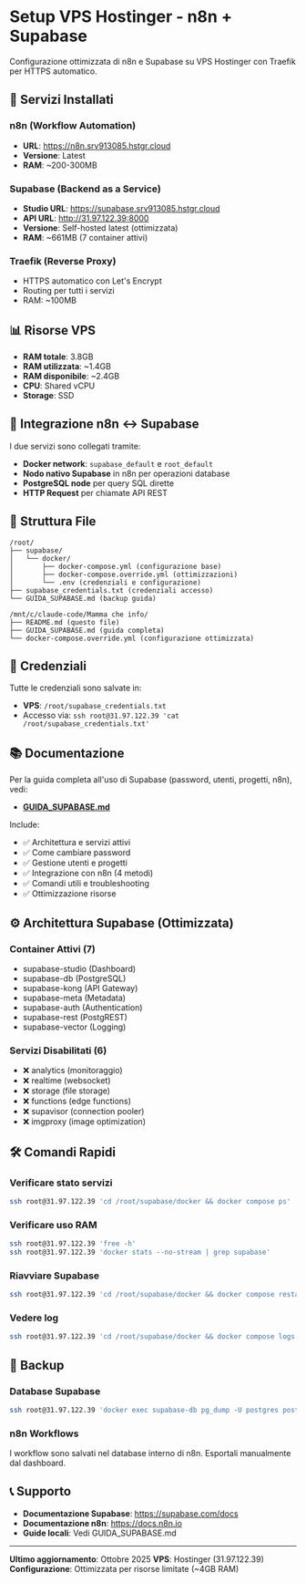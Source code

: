 # Setup VPS Hostinger - n8n + Supabase

Configurazione ottimizzata di n8n e Supabase su VPS Hostinger con Traefik per HTTPS automatico.

## 🚀 Servizi Installati

### n8n (Workflow Automation)
- **URL**: https://n8n.srv913085.hstgr.cloud
- **Versione**: Latest
- **RAM**: ~200-300MB

### Supabase (Backend as a Service)
- **Studio URL**: https://supabase.srv913085.hstgr.cloud
- **API URL**: http://31.97.122.39:8000
- **Versione**: Self-hosted latest (ottimizzata)
- **RAM**: ~661MB (7 container attivi)

### Traefik (Reverse Proxy)
- HTTPS automatico con Let's Encrypt
- Routing per tutti i servizi
- RAM: ~100MB

## 📊 Risorse VPS

- **RAM totale**: 3.8GB
- **RAM utilizzata**: ~1.4GB
- **RAM disponibile**: ~2.4GB
- **CPU**: Shared vCPU
- **Storage**: SSD

## 🔗 Integrazione n8n ↔ Supabase

I due servizi sono collegati tramite:
- **Docker network**: `supabase_default` e `root_default`
- **Nodo nativo Supabase** in n8n per operazioni database
- **PostgreSQL node** per query SQL dirette
- **HTTP Request** per chiamate API REST

## 📁 Struttura File

```
/root/
├── supabase/
│   └── docker/
│       ├── docker-compose.yml (configurazione base)
│       ├── docker-compose.override.yml (ottimizzazioni)
│       └── .env (credenziali e configurazione)
├── supabase_credentials.txt (credenziali accesso)
└── GUIDA_SUPABASE.md (backup guida)

/mnt/c/claude-code/Mamma che info/
├── README.md (questo file)
├── GUIDA_SUPABASE.md (guida completa)
└── docker-compose.override.yml (configurazione ottimizzata)
```

## 🔐 Credenziali

Tutte le credenziali sono salvate in:
- **VPS**: `/root/supabase_credentials.txt`
- Accesso via: `ssh root@31.97.122.39 'cat /root/supabase_credentials.txt'`

## 📚 Documentazione

Per la guida completa all'uso di Supabase (password, utenti, progetti, n8n), vedi:
- **[GUIDA_SUPABASE.md](GUIDA_SUPABASE.md)**

Include:
- ✅ Architettura e servizi attivi
- ✅ Come cambiare password
- ✅ Gestione utenti e progetti
- ✅ Integrazione con n8n (4 metodi)
- ✅ Comandi utili e troubleshooting
- ✅ Ottimizzazione risorse

## ⚙️ Architettura Supabase (Ottimizzata)

### Container Attivi (7)
- supabase-studio (Dashboard)
- supabase-db (PostgreSQL)
- supabase-kong (API Gateway)
- supabase-meta (Metadata)
- supabase-auth (Authentication)
- supabase-rest (PostgREST)
- supabase-vector (Logging)

### Servizi Disabilitati (6)
- ❌ analytics (monitoraggio)
- ❌ realtime (websocket)
- ❌ storage (file storage)
- ❌ functions (edge functions)
- ❌ supavisor (connection pooler)
- ❌ imgproxy (image optimization)

## 🛠️ Comandi Rapidi

### Verificare stato servizi
```bash
ssh root@31.97.122.39 'cd /root/supabase/docker && docker compose ps'
```

### Verificare uso RAM
```bash
ssh root@31.97.122.39 'free -h'
ssh root@31.97.122.39 'docker stats --no-stream | grep supabase'
```

### Riavviare Supabase
```bash
ssh root@31.97.122.39 'cd /root/supabase/docker && docker compose restart'
```

### Vedere log
```bash
ssh root@31.97.122.39 'cd /root/supabase/docker && docker compose logs -f studio'
```

## 🔄 Backup

### Database Supabase
```bash
ssh root@31.97.122.39 'docker exec supabase-db pg_dump -U postgres postgres | gzip' > backup_supabase_$(date +%Y%m%d).sql.gz
```

### n8n Workflows
I workflow sono salvati nel database interno di n8n. Esportali manualmente dal dashboard.

## 📞 Supporto

- **Documentazione Supabase**: https://supabase.com/docs
- **Documentazione n8n**: https://docs.n8n.io
- **Guide locali**: Vedi GUIDA_SUPABASE.md

---

**Ultimo aggiornamento**: Ottobre 2025
**VPS**: Hostinger (31.97.122.39)
**Configurazione**: Ottimizzata per risorse limitate (~4GB RAM)
